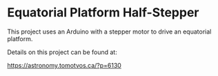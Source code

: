 # Equatorial Platform Half-Stepper
This project uses an Arduino with a stepper motor to drive an equatorial platform.

Details on this project can be found at:

https://astronomy.tomotvos.ca/?p=6130